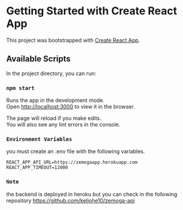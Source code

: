 # Getting Started with Create React App

This project was bootstrapped with [Create React App](https://github.com/facebook/create-react-app).

## Available Scripts

In the project directory, you can run:

### `npm start`

Runs the app in the development mode.\
Open [http://localhost:3000](http://localhost:3000) to view it in the browser.

The page will reload if you make edits.\
You will also see any lint errors in the console.

### `Environment Variables`

you must create an .env file with the following variables.

```
REACT_APP_API_URL=https://zemogaapp.herokuapp.com
REACT_APP_TIMEOUT=12000
```


### `Note`

the backend is deployed in heroku but you can check in the following repository https://github.com/keljohe10/zemoga-api